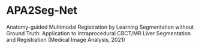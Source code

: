 # APA2Seg-Net
Anatomy-guided Multimodal Registration by Learning Segmentation without Ground Truth: Application to Intraprocedural CBCT/MR Liver Segmentation and Registration (Medical Image Analysis, 2021)
